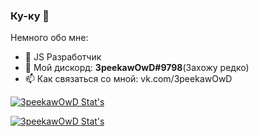 ### Ку-ку 👋

Немного обо мне:

- 🔭 JS Разработчик
- 💬 Мой дискорд: **3peekawOwD#9798**(Захожу редко)
- 📫 Как связаться со мной: vk.com/3peekawOwD

[![3peekawOwD Stat's](https://github-readme-stats.vercel.app/api?username=3peekawOwD&show_icons=true&hide_border=true)](https://vk.com/3peekawOwD)

[![3peekawOwD Stat's](https://github-readme-stats.vercel.app/api/top-langs/?username=3peekawOwD&layout=compact&count_private=true)](https://vk.com/3peekawOwD)
